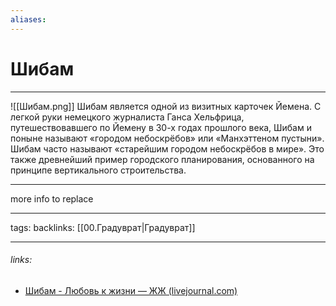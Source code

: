 ```yaml
---
aliases:
---
```

# Шибам
---
![[Шибам.png]]
Шибам является одной из визитных карточек Йемена. С легкой руки немецкого журналиста Ганса Хельфрица, путешествовавшего по Йемену в 30-х годах прошлого века, Шибам и поныне называют «городом небоскрёбов» или «Манхэттеном пустыни». Шибам часто называют «старейшим городом небоскрёбов в мире». Это также древнейший пример городского планирования, основанного на принципе вертикального строительства.

---
more info to replace

---
tags: 
backlinks: [[00.Градуврат|Градуврат]]

---
###### links:
 - [Шибам - Любовь к жизни — ЖЖ (livejournal.com)](https://sergeyurich.livejournal.com/987178.html)

